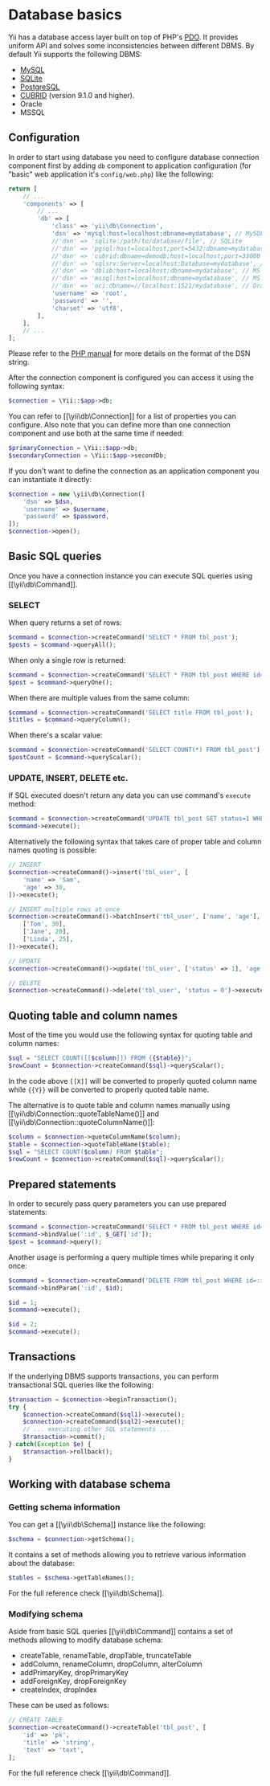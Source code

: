 Database basics
===============

Yii has a database access layer built on top of PHP's [PDO](http://www.php.net/manual/en/ref.pdo.php). It provides
uniform API and solves some inconsistencies between different DBMS. By default Yii supports the following DBMS:

- [MySQL](http://www.mysql.com/)
- [SQLite](http://sqlite.org/)
- [PostgreSQL](http://www.postgresql.org/)
- [CUBRID](http://www.cubrid.org/) (version 9.1.0 and higher).
- Oracle
- MSSQL


Configuration
-------------

In order to start using database you need to configure database connection component first by adding `db` component
to application configuration (for "basic" web application it's `config/web.php`) like the following:

```php
return [
	// ...
	'components' => [
		// ...
		'db' => [
			'class' => 'yii\db\Connection',
			'dsn' => 'mysql:host=localhost;dbname=mydatabase', // MySQL, MariaDB
			//'dsn' => 'sqlite:/path/to/database/file', // SQLite
			//'dsn' => 'pgsql:host=localhost;port=5432;dbname=mydatabase', // PostgreSQL
			//'dsn' => 'cubrid:dbname=demodb;host=localhost;port=33000', // CUBRID
			//'dsn' => 'sqlsrv:Server=localhost;Database=mydatabase', // MS SQL Server, sqlsrv driver
			//'dsn' => 'dblib:host=localhost;dbname=mydatabase', // MS SQL Server, dblib driver
			//'dsn' => 'mssql:host=localhost;dbname=mydatabase', // MS SQL Server, mssql driver
			//'dsn' => 'oci:dbname=//localhost:1521/mydatabase', // Oracle
			'username' => 'root',
			'password' => '',
			'charset' => 'utf8',
		],
	],
	// ...
];
```
Please refer to the [PHP manual](http://www.php.net/manual/en/function.PDO-construct.php) for more details
on the format of the DSN string.

After the connection component is configured you can access it using the following syntax:

```php
$connection = \Yii::$app->db;
```

You can refer to [[\yii\db\Connection]] for a list of properties you can configure. Also note that you can define more
than one connection component and use both at the same time if needed:

```php
$primaryConnection = \Yii::$app->db;
$secondaryConnection = \Yii::$app->secondDb;
```

If you don't want to define the connection as an application component you can instantiate it directly:

```php
$connection = new \yii\db\Connection([
	'dsn' => $dsn,
 	'username' => $username,
 	'password' => $password,
]);
$connection->open();
```


Basic SQL queries
-----------------

Once you have a connection instance you can execute SQL queries using [[\yii\db\Command]].

### SELECT

When query returns a set of rows:

```php
$command = $connection->createCommand('SELECT * FROM tbl_post');
$posts = $command->queryAll();
```

When only a single row is returned:

```php
$command = $connection->createCommand('SELECT * FROM tbl_post WHERE id=1');
$post = $command->queryOne();
```

When there are multiple values from the same column:

```php
$command = $connection->createCommand('SELECT title FROM tbl_post');
$titles = $command->queryColumn();
```

When there's a scalar value:

```php
$command = $connection->createCommand('SELECT COUNT(*) FROM tbl_post');
$postCount = $command->queryScalar();
```

### UPDATE, INSERT, DELETE etc.

If SQL executed doesn't return any data you can use command's `execute` method:

```php
$command = $connection->createCommand('UPDATE tbl_post SET status=1 WHERE id=1');
$command->execute();
```

Alternatively the following syntax that takes care of proper table and column names quoting is possible:

```php
// INSERT
$connection->createCommand()->insert('tbl_user', [
	'name' => 'Sam',
	'age' => 30,
])->execute();

// INSERT multiple rows at once
$connection->createCommand()->batchInsert('tbl_user', ['name', 'age'], [
	['Tom', 30],
	['Jane', 20],
	['Linda', 25],
])->execute();

// UPDATE
$connection->createCommand()->update('tbl_user', ['status' => 1], 'age > 30')->execute();

// DELETE
$connection->createCommand()->delete('tbl_user', 'status = 0')->execute();
```

Quoting table and column names
------------------------------

Most of the time you would use the following syntax for quoting table and column names:

```php
$sql = "SELECT COUNT([[$column]]) FROM {{$table}}";
$rowCount = $connection->createCommand($sql)->queryScalar();
```

In the code above `[[X]]` will be converted to properly quoted column name while `{{Y}}` will be converted to properly
quoted table name.

The alternative is to quote table and column names manually using [[\yii\db\Connection::quoteTableName()]] and
[[\yii\db\Connection::quoteColumnName()]]:

```php
$column = $connection->quoteColumnName($column);
$table = $connection->quoteTableName($table);
$sql = "SELECT COUNT($column) FROM $table";
$rowCount = $connection->createCommand($sql)->queryScalar();
```

Prepared statements
-------------------

In order to securely pass query parameters you can use prepared statements:

```php
$command = $connection->createCommand('SELECT * FROM tbl_post WHERE id=:id');
$command->bindValue(':id', $_GET['id']);
$post = $command->query();
```

Another usage is performing a query multiple times while preparing it only once:

```php
$command = $connection->createCommand('DELETE FROM tbl_post WHERE id=:id');
$command->bindParam(':id', $id);

$id = 1;
$command->execute();

$id = 2;
$command->execute();
```

Transactions
------------

If the underlying DBMS supports transactions, you can perform transactional SQL queries like the following:

```php
$transaction = $connection->beginTransaction();
try {
	$connection->createCommand($sql1)->execute();
 	$connection->createCommand($sql2)->execute();
	// ... executing other SQL statements ...
	$transaction->commit();
} catch(Exception $e) {
	$transaction->rollback();
}
```

Working with database schema
----------------------------

### Getting schema information

You can get a [[\yii\db\Schema]] instance like the following:

```php
$schema = $connection->getSchema();
```

It contains a set of methods allowing you to retrieve various information about the database:

```php
$tables = $schema->getTableNames();
```

For the full reference check [[\yii\db\Schema]].

### Modifying schema

Aside from basic SQL queries [[\yii\db\Command]] contains a set of methods allowing to modify database schema:

- createTable, renameTable, dropTable, truncateTable
- addColumn, renameColumn, dropColumn, alterColumn
- addPrimaryKey, dropPrimaryKey
- addForeignKey, dropForeignKey
- createIndex, dropIndex

These can be used as follows:

```php
// CREATE TABLE
$connection->createCommand()->createTable('tbl_post', [
	'id' => 'pk',
	'title' => 'string',
	'text' => 'text',
];
```

For the full reference check [[\yii\db\Command]].
